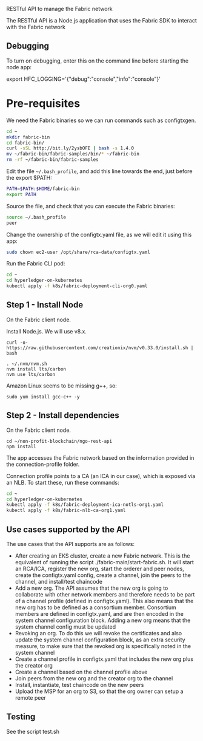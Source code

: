 RESTful API to manage the Fabric network

The RESTful API is a Node.js application that uses the Fabric SDK to interact with the Fabric network

## Debugging
To turn on debugging, enter this on the command line before starting the node app:

export HFC_LOGGING='{"debug":"console","info":"console"}'


# Pre-requisites
We need the Fabric binaries so we can run commands such as configtxgen.

```bash
cd ~
mkdir fabric-bin
cd fabric-bin/
curl -sSL http://bit.ly/2ysbOFE | bash -s 1.4.0
mv ~/fabric-bin/fabric-samples/bin/* ~/fabric-bin
rm -rf ~/fabric-bin/fabric-samples
```

Edit the file `~/.bash_profile`, and add this line towards the end, just before the export $PATH:

```bash
PATH=$PATH:$HOME/fabric-bin
export PATH
```

Source the file, and check that you can execute the Fabric binaries:

```bash
source ~/.bash_profile 
peer
```

Change the ownership of the configtx.yaml file, as we will edit it using this app:

```bash
sudo chown ec2-user /opt/share/rca-data/configtx.yaml
```

Run the Fabric CLI pod:

```bash
cd ~
cd hyperledger-on-kubernetes
kubectl apply -f k8s/fabric-deployment-cli-org0.yaml     
```
## Step 1 - Install Node
On the Fabric client node.

Install Node.js. We will use v8.x.

```
curl -o- https://raw.githubusercontent.com/creationix/nvm/v0.33.0/install.sh | bash
```

```
. ~/.nvm/nvm.sh
nvm install lts/carbon
nvm use lts/carbon
```

Amazon Linux seems to be missing g++, so:

```
sudo yum install gcc-c++ -y
```

## Step 2 - Install dependencies
On the Fabric client node.

```
cd ~/non-profit-blockchain/ngo-rest-api
npm install
```


The app accesses the Fabric network based on the information provided in the connection-profile folder.

Connection profile points to a CA (an ICA in our case), which is exposed via an NLB. To start these, run these commands:

```bash
cd ~
cd hyperledger-on-kubernetes
kubectl apply -f k8s/fabric-deployment-ica-notls-org1.yaml 
kubectl apply -f k8s/fabric-nlb-ca-org1.yaml
```

## Use cases supported by the API

The use cases that the API supports are as follows:

* After creating an EKS cluster, create a new Fabric network. This is the equivalent of running the script ./fabric-main/start-fabric.sh.
It will start an RCA/ICA, register the new org, start the orderer and peer nodes, create the configtx.yaml config, create a channel,
join the peers to the channel, and install/test chaincode
* Add a new org. The API assumes that the new org is going to collaborate with other network members and therefore needs
to be part of a channel profile (defined in configtx.yaml). This also means that the new org has to be defined as a consortium member.
Consortium members are defined in configtx.yaml, and are then encoded in the system channel configuration block. Adding a new
org means that the system channel config must be updated
* Revoking an org. To do this we will revoke the certificates and also update the system channel configuration block, as an extra 
security measure, to make sure that the revoked org is specifically noted in the system channel
* Create a channel profile in configtx.yaml that includes the new org plus the creator org
* Create a channel based on the channel profile above
* Join peers from the new org and the creator org to the channel
* Install, instantiate, test chaincode on the new peers
* Upload the MSP for an org to S3, so that the org owner can setup a remote peer

## Testing

See the script test.sh
